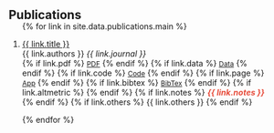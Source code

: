 <h2 id="publications" style="margin: 2px 0px -15px;">Publications</h2>
<script type='text/javascript' src='https://d1bxh8uas1mnw7.cloudfront.net/assets/embed.js'></script>

<div class="publications">
<ol class="bibliography">

{% for link in site.data.publications.main %}

<li>
  <div class="col-sm-9" style="position: relative;padding-right: 50px;padding-left: 0px;">
      <div class="title"><a href="{{ link.doi }}">{{ link.title }}</a></div>
      <div class="author">{{ link.authors }} <em>{{ link.journal }}</em>
      </div>
    <div class="links">
      {% if link.pdf %} 
      <a href="{{ link.pdf }}" class="btn btn-sm z-depth-0" role="button" target="_blank" style="font-size:12px;">PDF</a>
      {% endif %}
      {% if link.data %} 
      <a href="{{ link.data }}" class="btn btn-sm z-depth-0" role="button" target="_blank" style="font-size:12px;">Data</a>
      {% endif %}
      {% if link.code %} 
      <a href="{{ link.code }}" class="btn btn-sm z-depth-0" role="button" target="_blank" style="font-size:12px;">Code</a>
      {% endif %}
      {% if link.page %} 
      <a href="{{ link.page }}" class="btn btn-sm z-depth-0" role="button" target="_blank" style="font-size:12px;">App</a>
      {% endif %}
      {% if link.bibtex %} 
      <a href="{{ link.bibtex }}" class="btn btn-sm z-depth-0" role="button" target="_blank" style="font-size:12px;">BibTex</a>
      {% endif %}
      {% if link.altmetric %}
      <span data-badge-popover="right" data-badge-type="2" data-doi="{{ link.altmetric }}" data-hide-no-mentions="true" class="altmetric-embed"></span>
      {% endif %}
      {% if link.notes %} 
      <strong> <i style="color:#e74d3c">{{ link.notes }}</i></strong>
      {% endif %}
      {% if link.others %} 
      {{ link.others }}
      {% endif %}
    </div>
</div>
</li>

{% endfor %}

</ol>
</div>

